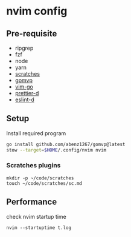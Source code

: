 # nvim config

## Pre-requisite
- ripgrep
- fzf
- node 
- yarn
- [scratches](./lua/plugins/scratches.lua)
- [gomvp](https://github.com/abenz1267/gomvp)
- [vim-go](https://github.com/fatih/vim-go)
- [prettier-d](https://github.com/fsouza/prettierd)
- [eslint-d](https://www.npmjs.com/package/eslint_d)

## Setup
Install required program
```sh
go install github.com/abenz1267/gomvp@latest
stow --target=$HOME/.config/nvim nvim
```

### Scratches plugins
```
mkdir -p ~/code/scratches
touch ~/code/scratches/sc.md
```

## Performance
check nvim startup time
```
nvim --startuptime t.log
```

